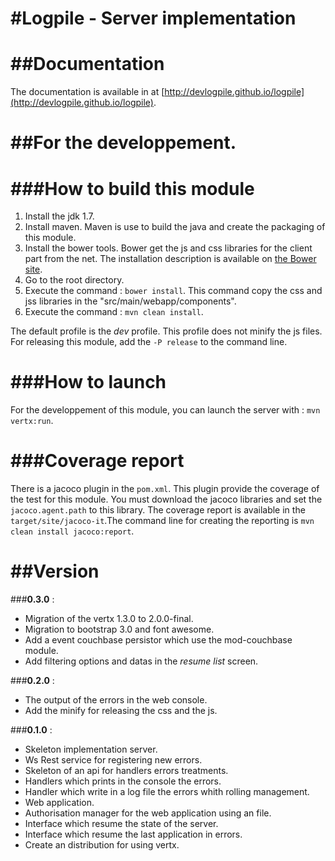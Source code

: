 #Logpile - Server implementation
=======

##Documentation
=======

The documentation is available in at [http://devlogpile.github.io/logpile](http://devlogpile.github.io/logpile).

##For the developpement.
=======

###How to build this module
=======

1. Install the jdk 1.7.
2. Install maven. Maven is use to build the java and create the packaging of this module.
3. Install the bower tools. Bower get the js and css libraries for the client part from the net. The installation description is available on [the Bower site](http://bower.io/).
4. Go to the root directory.
5. Execute the command : `bower install`. This command copy the css and jss libraries in the "src/main/webapp/components".
6. Execute the command : `mvn clean install`.

The default profile is the *dev* profile. This profile does not minify the js files. For releasing this module, add the  `-P release` to the command line.

###How to launch
=======

For the developpement of this module, you can launch the server with : `mvn vertx:run`. 

###Coverage report
=======

There is a jacoco plugin in the `pom.xml`. This plugin provide the coverage of the test for this module. You must download the jacoco libraries and set the `jacoco.agent.path` to this library. The coverage report is available in the `target/site/jacoco-it`.The command line for creating the reporting is `mvn clean install jacoco:report`.  

##Version
=======

###__0.3.0__ :
* Migration of the vertx 1.3.0 to 2.0.0-final.
* Migration to bootstrap 3.0 and font awesome.
* Add a event couchbase persistor which use the mod-couchbase module.
* Add filtering options and datas  in the _resume list_ screen.



###__0.2.0__ :
* The output of the errors in the web console.
* Add the minify for releasing the css and the js.

###__0.1.0__ :
* Skeleton implementation server.
* Ws Rest service for registering new errors.
* Skeleton of an api for handlers errors treatments.
* Handlers which prints in the console the errors.
* Handler which write in a log file the errors whith rolling management.
* Web application.
* Authorisation manager for the web application using an file.
* Interface which resume the state of the server.
* Interface which resume the last application in errors.
* Create an distribution for using vertx.
